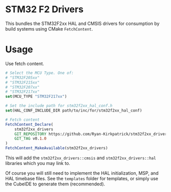 # STM32 F2 Drivers

This bundles the STM32F2xx HAL and CMSIS drivers for consumption by build systems using CMake `FetchContent`.

# Usage

Use fetch content.

```cmake
# Select the MCU Type. One of:
# "STM32F205xx"
# "STM32F215xx"
# "STM32F207xx"
# "STM32F217xx"
set(MCU_TYPE "STM32F217xx")

# Set the include path for stm32f2xx_hal_conf.h
set(HAL_CONF_INCLUDE_DIR path/to/inc/for/stm32f2xx_hal_conf)

# Fetch content
FetchContent_Declare(
    stm32f2xx_drivers
    GIT_REPOSITORY https://github.com/Ryan-Kirkpatrick/stm32f2xx_drivers.git
    GIT_TAG v0.1.0
)
FetchContent_MakeAvailable(stm32f2xx_drivers)

```

This will add the `stm32f2xx_drivers::cmsis` and `stm32f2xx_drivers::hal` libraries which you may link to.

Of course you will still need to implement the HAL initialization, MSP, and HAL timebase files. See the `templates` folder for templates, or simply use the CubeIDE to generate them (recommended).
